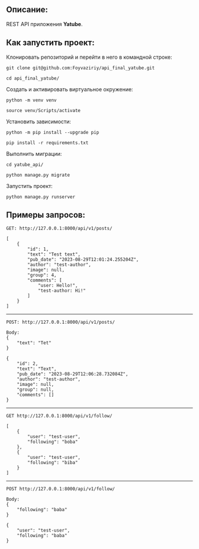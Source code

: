 ## Описание:
REST API приложения **Yatube**.
## Как запустить проект:
Клонировать репозиторий и перейти в него в командной строке:
```
git clone git@github.com:Foyvaziriy/api_final_yatube.git
``````
```
cd api_final_yatube/
```
Создать и активировать виртуальное окружение:
```
python -m venv venv
```
```
source venv/Scripts/activate
```
Установить зависимости:
```
python -m pip install --upgrade pip
```
```
pip install -r requirements.txt
```
Выполнить миграции:
```
cd yatube_api/
```
```
python manage.py migrate
```
Запустить проект:
```
python manage.py runserver
```
## Примеры запросов:

```
GET: http://127.0.0.1:8000/api/v1/posts/
```
```
[
    {
        "id": 1,
        "text": "Test text",
        "pub_date": "2023-08-29T12:01:24.255204Z",
        "author": "test-author",
        "image": null,
        "group": 4,
        "comments": [
            "user: Hello!",
            "test-author: Hi!"
        ]
    }
]
```
___
```
POST: http://127.0.0.1:8000/api/v1/posts/

Body:
{
    "text": "Tet"
}
```
```
{
    "id": 2,
    "text": "Text",
    "pub_date": "2023-08-29T12:06:28.732084Z",
    "author": "test-author",
    "image": null,
    "group": null,
    "comments": []
}
```
___
```
GET http://127.0.0.1:8000/api/v1/follow/
```
```
[
    {
        "user": "test-user",
        "following": "boba"
    },
    {
        "user": "test-user",
        "following": "biba"
    }
]
```
___
```
POST http://127.0.0.1:8000/api/v1/follow/

Body:
{
    "following": "baba"
}
```
```
{
    "user": "test-user",
    "following": "baba"
}
```